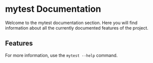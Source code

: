 # mytest Documentation

Welcome to the mytest documentation section. Here you will find information about all the 
currently documented features of the project.

## Features

For more information, use the `mytest --help` command.
